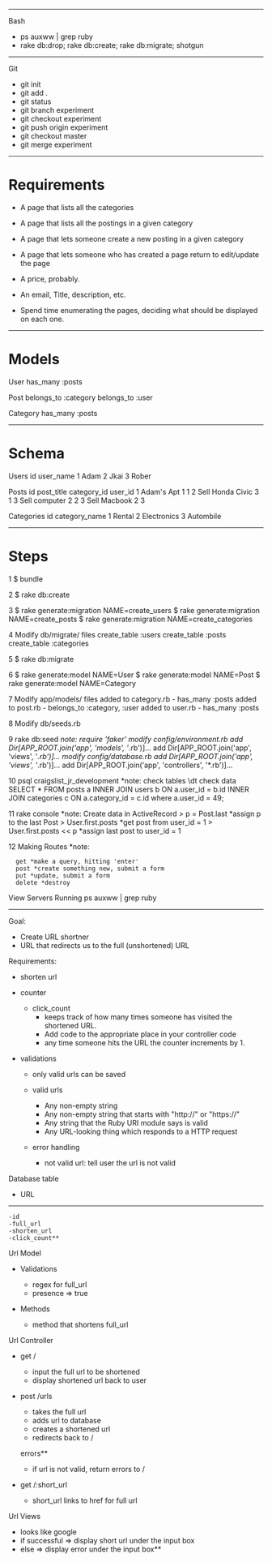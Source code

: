------------------------------------------------
Bash
- ps auxww | grep ruby
- rake db:drop; rake db:create; rake db:migrate; shotgun
------------------------------------------------
Git
- git init
- git add .
- git status
- git branch experiment
- git checkout experiment
- git push origin experiment
- git checkout master
- git merge experiment
------------------------------------------------
# Requirements
- A page that lists all the categories
- A page that lists all the postings in a given category
- A page that lets someone create a new posting in a given category
- A page that lets someone who has created a page return to edit/update the page

- A price, probably. 
- An email, Title, description, etc.
- Spend time enumerating the pages, deciding what should be displayed on each one.
------------------------------------------------
# Models
User
  has_many :posts

Post
  belongs_to :category
  belongs_to :user

Category
  has_many :posts

------------------------------------------------
# Schema

Users
  id  user_name
  1   Adam
  2   Jkai
  3   Rober


Posts
  id  post_title        category_id  user_id
  1   Adam's Apt        1             1
  2   Sell Honda Civic  3             1
  3   Sell computer     2             2
  3   Sell Macbook      2             3


Categories
  id  category_name
  1   Rental 
  2   Electronics 
  3   Autombile 

------------------------------------------------
# Steps
  1 $ bundle
  
  2 $ rake db:create
  
  3 $ rake generate:migration NAME=create_users
    $ rake generate:migration NAME=create_posts
    $ rake generate:migration NAME=create_categories
  
  4 Modify db/migrate/ files
    create_table :users
    create_table :posts
    create_table :categories

  5 $ rake db:migrate
  
  6 $ rake generate:model NAME=User
    $ rake generate:model NAME=Post
    $ rake generate:model NAME=Category

  7 Modify app/models/ files
    added to category.rb - has_many :posts
    added to post.rb - belongs_to :category, :user
    added to user.rb - has_many :posts

  8 Modify db/seeds.rb

  9 rake db:seed
    *note: require 'faker'
            modify config/environment.rb
              add Dir[APP_ROOT.join('app', 'models', '*.rb')]...
              add Dir[APP_ROOT.join('app', 'views', '*.rb')]...
            modify config/database.rb
              add Dir[APP_ROOT.join('app', 'views', '*.rb')]...
              add Dir[APP_ROOT.join('app', 'controllers', '*.rb')]...

  10 psql craigslist_jr_development
     *note: check tables \dt
            check data
            SELECT * FROM posts a INNER JOIN users b ON a.user_id = b.id INNER JOIN categories c ON a.category_id = c.id where a.user_id = 49;

  11 rake console
     *note: Create data in ActiveRecord
     >  p = Post.last
        *assign p to the last Post
     >  User.first.posts
        *get post from user_id = 1
     >  User.first.posts << p
        *assign last post to user_id = 1

  12 Making Routes
      *note:



      get *make a query, hitting 'enter'
      post *create something new, submit a form
      put *update, submit a form
      delete *destroy

 View Servers Running
 ps auxww | grep ruby

------------------------------------------------

Goal:
- Create URL shortner
- URL that redirects us to the full (unshortened) URL


Requirements:
- shorten url

- counter
  * click_count
    - keeps track of how many times someone has visited the shortened URL. 
    - Add code to the appropriate place in your controller code
    -  any time someone hits the URL the counter increments by 1.

- validations
  * only valid urls can be saved

  * valid urls
    - Any non-empty string
    - Any non-empty string that starts with "http://" or "https://"
    - Any string that the Ruby URI module says is valid
    - Any URL-looking thing which responds to a HTTP request

  * error handling
    - not valid url: tell user the url is not valid


Database table 
  * URL
  ------
    -id
    -full_url
    -shorten_url
    -click_count**

Url Model
  * Validations
    - regex for full_url
    - presence => true

  * Methods
    - method that shortens full_url


Url Controller
  * get / 
    - input the full url to be shortened
    - display shortened url back to user

  * post /urls
    - takes the full url
    - adds url to database
    - creates a shortened url
    - redirects back to /

    errors**
    - if url is not valid, return errors to /

  * get /:short_url
    - short_url links to href for full url


Url Views
  * looks like google
  * if successful => display short url under the input box
  * else => display error under the input box**

